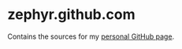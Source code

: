 ﻿

# zephyr.github.com


Contains the sources for my [personal GitHub page](http://zephyr.github.com/).


